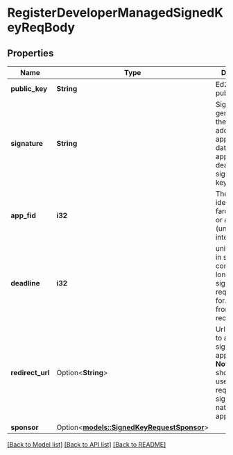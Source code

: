 # RegisterDeveloperManagedSignedKeyReqBody

## Properties

Name | Type | Description | Notes
------------ | ------------- | ------------- | -------------
**public_key** | **String** | Ed25519 public key | 
**signature** | **String** | Signature generated by the custody address of the app. Signed data includes app_fid, deadline, signer’s public key | 
**app_fid** | **i32** | The unique identifier of a farcaster user or app (unsigned integer) | 
**deadline** | **i32** | unix timestamp in seconds that controls how long the signed key request is valid for. (24 hours from now is recommended) | 
**redirect_url** | Option<**String**> | Url to redirect to after the signer is approved.  **Note** : This should only be used when requesting a signer from a native mobile application.  | [optional]
**sponsor** | Option<[**models::SignedKeyRequestSponsor**](SignedKeyRequestSponsor.md)> |  | [optional]

[[Back to Model list]](../README.md#documentation-for-models) [[Back to API list]](../README.md#documentation-for-api-endpoints) [[Back to README]](../README.md)


